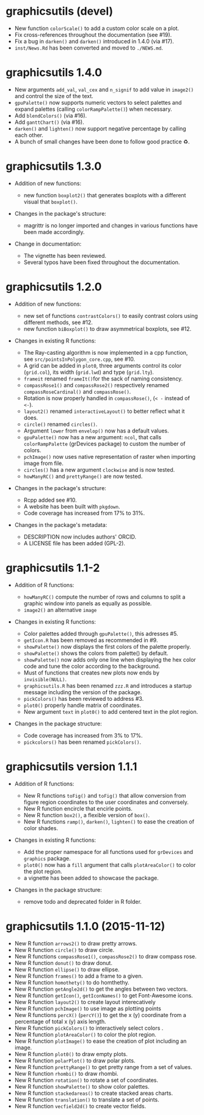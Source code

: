 # graphicsutils (devel)

* New function `colorScale()` to add a custom color scale on a plot.
* Fix cross-references throughout the documentation (see #19).
* Fix a bug in `darken()` and `darken()` introduced in 1.4.0 (via #17).
* `inst/News.Rd` has been converted and moved to `./NEWS.md`.


# graphicsutils 1.4.0

* New arguments `add_val`, `val_cex` and `n_signif` to add value in `image2()` and control the size of the text.
* `gpuPalette()` now supports numeric vectors to select palettes and expand palettes (calling `colorRampPalette()`) when necessary.
* Add `blendColors()` (via #16).
* Add `ganttChart()` (via #16).
* `darken()` and `lighten()` now support negative percentage by calling each other.
* A bunch of small changes have been done to follow good practice :recycle:.


# graphicsutils 1.3.0

* Addition of new functions:
  * new function `boxplot2()` that generates boxplots with a different visual that `boxplot()`.

* Changes in the package's structure:
    * magrittr is no longer imported and changes in various functions have been made accordingly.

* Change in documentation:
  * The vignette has been reviewed.
  * Several typos have been fixed throughout the documentation.


# graphicsutils 1.2.0

* Addition of new functions:
  * new set of functions `contrastColors()` to easily contrast colors using different methods, see #12.
  * new function `biBoxplot()` to draw asymmetrical boxplots, see #12.

* Changes in existing R functions:
  * The Ray-casting algorithm is now implemented in a cpp function, see `src/pointsInPolygon_core.cpp`, see #10.
  * A grid can be added in `plot0`, three arguments control its color (`grid.col`), its width (`grid.lwd`) and type (`grid.lty`).
  * `frameit` renamed `frameIt()`for the sack of naming consistency.
  * `compassRose1()` and `compassRose2()` respectively renamed `compassRoseCardinal()` and `compassRose()`.
  * Rotation is now properly handled in `compassRose()`, (`< -` instead of `<-`).
  * `layout2()` renamed `interactiveLayout()` to better reflect what it does.
  * `circle()` renamed `circles()`.
  * Argument `lower` from `envelop()` now has a default values.
  * `gpuPalette()` now has a new argument: `ncol`, that calls `colorRampPalette` (grDevices package) to custom the number of colors.
  * `pchImage()` now uses native representation of raster when importing image from file.
  * `circles()` has a new argument `clockwise` and is now tested.
  * `howManyRC()` and `prettyRange()` are now tested.

* Changes in the package's structure:
  * Rcpp added see #10.
  * A website has been built with `pkgdown`.
  * Code coverage has increased from 17\% to 31\%.

* Changes in the package's metadata:
  * DESCRIPTION now includes authors' ORCID.
  * A LICENSE file has been added (GPL-2).


# graphicsutils 1.1-2

* Addition of R functions:
  * `howManyRC()` compute the number of rows and columns to split a graphic window into panels as equally as possible.
  * `image2()` an alternative `image`

* Changes in existing R functions:
  * Color palettes added through `gpuPalette()`, this adresses #5.
  * `getIcon.R` has been removed as recommended in #9.
  * `showPalette()` now displays the first colors of the palette properly.
  * `showPalette()` shows the colors from palette() by default.
  * `showPalette()` now adds only one line when displaying the hex color code and tune the color according to the background.
  * Must of functions that creates new plots now ends by `invisible(NULL)`.
  * `graphicsutils.R` has been renamed `zzz.R` and introduces a
      startup message including the version of the package.
  * `pickColors()` has been reviewed to address #3.
  * `plot0()` properly handle matrix of coordinates.
  * New argument `text` in `plot0()` to add centered text in the plot region.

* Changes in the package structure:
  * Code coverage has increased from 3\% to 17\%.
  * `pickcolors()` has been renamed `pickColors()`.



# graphicsutils version 1.1.1

* Addition of R functions:
  * New R functions `toFig()` and `toFig()` that allow conversion from figure
    region coordinates to the user coordinates and conversely.
  * New R function encircle that encirle points.
  * New R function `box2()`, a flexible version of `box()`.
  * New R functions `ramp()`, `darken()`, `lighten()` to ease the creation of color shades.

* Changes in existing R functions:
  * Add the proper namespace for all functions used for `grDevices`
    and `graphics` package.
  * `plot0()` now has a `fill` argument that calls `plotAreaColor()` to color
    the plot region.
  * a vignette has been added to showcase the package.

* Changes in the package structure:
  * remove todo and deprecated folder in R folder.


# graphicsutils 1.1.0 (2015-11-12)

* New R function `arrows2()` to draw pretty arrows.
* New R function `circle()` to draw circle.
* New R functions `compassRose1()`, `compassRose2()` to draw compass rose.
* New R function `donut()` to draw donut.
* New R function `ellipse()` to draw ellipse.
* New R function `frames()` to add a frame to a given.
* New R function `homothety()` to do homthethy.
* New R function `getAngle2d()` to get the angles between two vectors.
* New R function `getIcon()`, `getIconNames()` to get Font-Awesome icons.
* New R function `layout2()` to create layout interecatively
* New R function `pchImage()` to use image as plotting points
* New R functions `percX()` (`percY()`) to get the x (y) coordinate from a
  percentage of total x (y) axis length.
* New R function `pickColors()` to interactively select colors .
* New R function `plotAreaColor()` to color the plot region.
* New R function `plotImage()` to ease the creation of plot including an image.
* New R function `plot0()` to draw empty plots.
* New R function `polarPlot()` to draw polar plots.
* New R function `prettyRange()` to get pretty range from a set of values.
* New R function `rhombi()` to draw rhombi.
* New R function `rotation()` to rotate a set of coordinates.
* New R function `showPalette()` to show color palettes.
* New R function `stackedareas()` to create stacked areas charts.
* New R function `translation()` to translate a set of points.
* New R function `vecfield2d()` to create vector fields.
